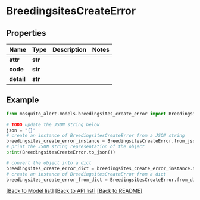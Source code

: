 # BreedingsitesCreateError


## Properties

Name | Type | Description | Notes
------------ | ------------- | ------------- | -------------
**attr** | **str** |  | 
**code** | **str** |  | 
**detail** | **str** |  | 

## Example

```python
from mosquito_alert.models.breedingsites_create_error import BreedingsitesCreateError

# TODO update the JSON string below
json = "{}"
# create an instance of BreedingsitesCreateError from a JSON string
breedingsites_create_error_instance = BreedingsitesCreateError.from_json(json)
# print the JSON string representation of the object
print(BreedingsitesCreateError.to_json())

# convert the object into a dict
breedingsites_create_error_dict = breedingsites_create_error_instance.to_dict()
# create an instance of BreedingsitesCreateError from a dict
breedingsites_create_error_from_dict = BreedingsitesCreateError.from_dict(breedingsites_create_error_dict)
```
[[Back to Model list]](../README.md#documentation-for-models) [[Back to API list]](../README.md#documentation-for-api-endpoints) [[Back to README]](../README.md)



